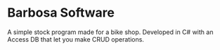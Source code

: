 # Barbosa Software
A simple stock program made for a bike shop. Developed in C# with an Access DB that let you make CRUD operations.
